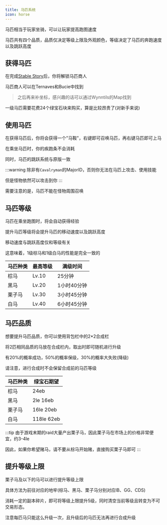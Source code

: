 ```yaml
---
title: 马匹系统
icon: horse
---
```


马匹相当于玩家坐骑，可以让玩家提高跑图速度

马匹共有四个品质，品质仅决定等级上限及外观颜色，等级决定了马匹的奔跑速度以及跳跃高度

## 获得马匹

在完成[Stable Story](/quests/lvl11-20/level%2013%20-%20Stable%20Story.html)后，你将解锁马匹商人

马匹商人可以在Ternaves和Bucie中找到
>之后再来补坐标，感兴趣的话可以通过Wynntils的Map找到

一级马匹需要花费24个绿宝石块来购买，算是比较昂贵了(对新手来说)

## 使用马匹

在获得马匹后，你将会获得一个"马鞍"，右键即可召唤马匹，再右键马匹即可上马

在乘坐马匹时，你的疾跑条不会消耗

同时，马匹的跳跃系统与原版一致

:::warning
除非有`Cavalryman`的MajorID，否则你无法在马匹上攻击、使用技能

但是怪物依然可以攻击到你
:::

需要注意的是，马匹不能在怪物周围召唤

## 马匹等级

马匹在乘坐跑图时，将会自动获得经验

提升马匹等级将会提升马匹的移动速度以及跳跃高度

移动速度与跳跃高度仅和等级有关

这意味着，1级棕马和1级白马的性能是完全一致的

| 马匹种类 | 最高等级 | 满级时间 |
|---|---|---|
| 棕马 | Lv.10 | 25分钟 |
| 黑马 | Lv.20 | 1小时40分钟 |
| 栗子马 | Lv.30 | 3小时45分钟 |
| 白马 | Lv.40 | 6小时45分钟 |

## 马匹品质

想要提升马匹品质，你可以使用背包栏中的2*2合成栏

将2匹相同品质的马放在合成栏内，取出时即可随机进行升级

有20%的概率成功，50%的概率保级，30%的概率大失败(降级)

请注意，进行合成时不会保留合成前的马匹等级

| 马匹种类 | 绿宝石期望 |
|---|---|
| 棕马 | 24eb |
| 黑马 | 2le 16eb |
| 栗子马 | 16le 20eb |
| 白马 | 118le 62eb |

:::tip
由于游戏末期的raid大量产出栗子马，因此栗子马在市场上的价格非常便宜，约3-4le

因此，如果你希望赌马，请不要从棕马开始赌，直接购买栗子马即可
:::

## 提升等级上限

栗子马及以下的马可以进行提升等级上限

具体方法为前往对应的地牢(棕马、黑马、栗子马分别对应IB、GG、CDS)

消耗一定的副本碎片，即可将等级上限提升5级，同时清空当前等级且转变为不可交易形态。

注意每匹马只能这么升级一次，且升级后的马匹无法再进行合成升级
